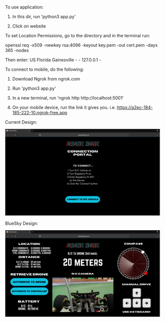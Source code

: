 To use application:

1. In this dir, run 'python3 app.py'

2. Click on website


To set Location Permissions, go to the directory and in the terminal run:

openssl req -x509 -newkey rsa:4096 -keyout key.pem -out cert.pem -days 365 -nodes

Then enter: US Florida Gainesville - - 127.0.0.1 -


To connect to mobile, do the following:

1. Download Ngrok from ngrok.com

2. Run 'python3 app.py'

3. In a new terminal, run 'ngrok http http://localhost:5001'

4. On your mobile device, run the link it gives you.
    i.e. https://a2ec-184-185-222-10.ngrok-free.app


Current Design:

![Connection Portal](./static/images/connect.png)


BlueSky Design:

![Controller Page](./static/images/mainpage.png)

